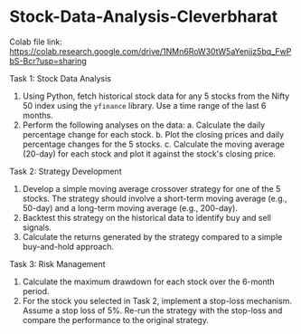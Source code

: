 # Stock-Data-Analysis-Cleverbharat

Colab file link: https://colab.research.google.com/drive/1NMn6RoW30tW5aYenjjz5bq_FwPbS-Bcr?usp=sharing  


Task 1: Stock Data Analysis 
1. Using Python, fetch historical stock data for any 5 stocks from the Nifty 50 index using the `yfinance` library. Use a time range of the last 6 months. 
2. Perform the following analyses on the data: 
	a. Calculate the daily percentage change for each stock. 
	b. Plot the closing prices and daily percentage changes for the 5 stocks. 
	c. Calculate the moving average (20-day) for each stock and plot it against the stock's closing price. 

Task 2: Strategy Development 
1. Develop a simple moving average crossover strategy for one of the 5 stocks. The strategy should involve a short-term moving average (e.g., 50-day) and a long-term moving average (e.g., 200-day). 
2. Backtest this strategy on the historical data to identify buy and sell signals. 
3. Calculate the returns generated by the strategy compared to a simple buy-and-hold approach.

Task 3: Risk Management 
1. Calculate the maximum drawdown for each stock over the 6-month period. 
2. For the stock you selected in Task 2, implement a stop-loss mechanism. Assume a stop loss of 5%. Re-run the strategy with the stop-loss and compare the performance to the original strategy. 
